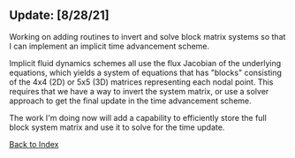 ## Update: [8/28/21]

Working on adding routines to invert and solve block matrix systems so that I can implement an implicit time advancement
scheme.

Implicit fluid dynamics schemes all use the flux Jacobian of the underlying equations, which yields a system of equations
that has "blocks" consisting of the 4x4 (2D) or 5x5 (3D) matrices representing each nodal point. This requires that we have a
way to invert the system matrix, or use a solver approach to get the final update in the time advancement scheme.

The work I'm doing now will add a capability to efficiently store the full block system matrix and use it to solve for the
time update.

[Back to Index](../CHANGELOG-2D.md)
